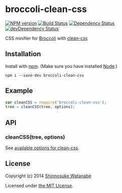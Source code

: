# broccoli-clean-css

[![NPM version](https://badge.fury.io/js/broccoli-clean-css.svg)](http://badge.fury.io/js/broccoli-clean-css)
[![Build Status](https://travis-ci.org/shinnn/broccoli-clean-css.svg?branch=master)](https://travis-ci.org/shinnn/broccoli-clean-css)
[![Dependency Status](https://david-dm.org/shinnn/broccoli-clean-css.svg?theme=shields.io)](https://david-dm.org/shinnn/broccoli-clean-css)
[![devDependency Status](https://david-dm.org/shinnn/broccoli-clean-css/dev-status.svg?theme=shields.io)](https://david-dm.org/shinnn/broccoli-clean-css#info=devDependencies)

CSS minifier for [Broccoli](https://github.com/joliss/broccoli) with [clean-css](https://github.com/GoalSmashers/clean-css)

## Installation

Install with [npm](broccoli). (Make sure you have installed [Node](http://nodejs.org/).)

```
npm i --save-dev broccoli-clean-css
```

## Example

```javascript
var cleanCSS = require('broccoli-clean-css');
tree = cleanCSS(tree, options);
```

## API

### cleanCSS(tree, options)

See [available options for clean-css](https://github.com/GoalSmashers/clean-css#how-to-use-clean-css-programmatically).

## License

Copyright (c) 2014 [Shinnosuke Watanabe](https://github.com/shinnn)

Licensed under [the MIT LIcense](./LICENSE).
